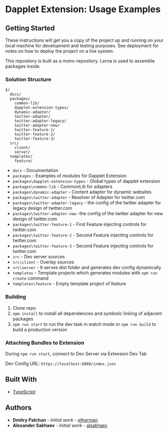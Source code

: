 # Dapplet Extension: Usage Examples

## Getting Started

These instructions will get you a copy of the project up and running on your local machine for development and testing purposes. See deployment for notes on how to deploy the project on a live system.

This repository is built as a mono-repository. Lerna is used to assemble packages inside.

### Solution Structure

```
$/
  docs/
  packages/
    common-lib/
    dapplet-extension-types/
    dynamic-adapter/
    twitter-adapter/
    twitter-adapter-legacy/
    twitter-adapter-new/
    twitter-feature-1/
    twitter-feature-2/
    twitter-feature-3/
  src/
    client/
    server/
  templates/
    feature/
```

- `docs` - Documentation
- `packages` - Examples of modules for Dapplet Extension
- `packages\dapplet-extension-types` - Global types of dapplet extension
- `packages\common-lib` - CommonLib for adapters
- `packages\dynamic-adapter` - Content adapter for dynamic websites
- `packages\twitter-adapter` - Resolver of Adapter for twitter.com
- `packages\twitter-adapter-legacy` - the config of the twitter adapter for legacy design of twitter.com
- `packages\twitter-adapter-new` -the config of the twitter adapter for new design of twitter.com
- `packages\twitter-feature-1` - First Feature injecting controls for twitter.com
- `packages\twitter-feature-2` - Second Feature injecting controls for twitter.com
- `packages\twitter-feature-3` - Second Feature injecting controls for twitter.com
- `src` - Dev server sources
- `src\client` - Overlay sources
- `src\server` - It serves dist folder and generates dev config dynamically
- `templates` - Template projects which generates modules with `npm run create` command
- `templates\feature` - Empty template project of feature

### Building

1.  Clone repo
2.  `npm install` to install all dependencies and symbolic linking of adjacent packages 
3.  `npm run start` to run the dev task in watch mode or `npm run build` to build a production version

### Attaching Bundles to Extension

During `npm run start`, connect to Dev Server via Extension Dev Tab

Dev Config URL: `https://localhost:8080/index.json`

## Built With

* [TypeScript](https://www.typescriptlang.org/)

## Authors

* **Dmitry Palchun** - *Initial work* - [ethernian](https://github.com/ethernian)
* **Alexander Sakhaev** - *Initial work* - [alsakhaev](https://github.com/alsakhaev)

